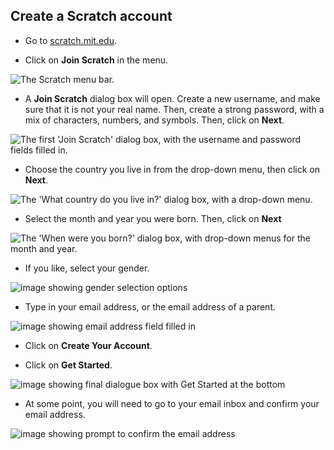 ## Create a Scratch account

- Go to [scratch.mit.edu](https://scratch.mit.edu).

- Click on **Join Scratch** in the menu.

![The Scratch menu bar.](images/join.png)

- A **Join Scratch** dialog box will open. Create a new username, and make sure that it is not your real name. Then, create a strong password, with a mix of characters, numbers, and symbols. Then, click on **Next**.

![The first 'Join Scratch' dialog box, with the username and password fields filled in.](images/username.png)

- Choose the country you live in from the drop-down menu, then click on **Next**.

![The 'What country do you live in?' dialog box, with a drop-down menu.](images/country.png)

- Select the month and year you were born. Then, click on **Next**

![The 'When were you born?' dialog box, with drop-down menus for the month and year.](images/age.png)

- If you like, select your gender.

![image showing gender selection options](images/gender.png)

- Type in your email address, or the email address of a parent.

![image showing email address field filled in](images/email.png)

- Click on **Create Your Account**.

- Click on **Get Started**.

![image showing final dialogue box with Get Started at the bottom](images/start.png)

- At some point, you will need to go to your email inbox and confirm your email address.

![image showing prompt to confirm the email address](images/confirm.png)
